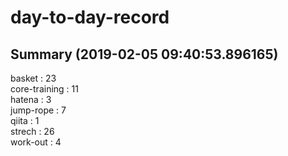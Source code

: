 # day-to-day-record  
## Summary  (2019-02-05 09:40:53.896165)  
basket : 23  
core-training : 11  
hatena : 3  
jump-rope : 7  
qiita : 1  
strech : 26  
work-out : 4  
